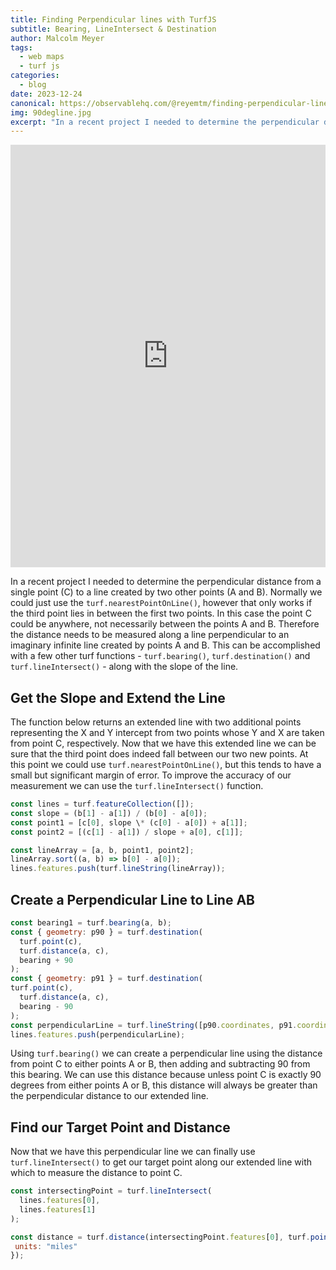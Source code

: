 ```yaml
---
title: Finding Perpendicular lines with TurfJS
subtitle: Bearing, LineIntersect & Destination
author: Malcolm Meyer
tags:
  - web maps
  - turf js
categories:
  - blog
date: 2023-12-24
canonical: https://observablehq.com/@reyemtm/finding-perpendicular-lines-with-turfjs
img: 90degline.jpg
excerpt: "In a recent project I needed to determine the perpendicular distance from a single point (C) to a line created by two other points (A and B)."
---
```


<iframe width="100%" height="676" frameborder="0"
  src="https://observablehq.com/embed/@reyemtm/finding-perpendicular-lines-with-turfjs?cells=container"></iframe>

In a recent project I needed to determine the perpendicular distance from a single point (C) to a line created by two other points (A and B). Normally we could just use the `turf.nearestPointOnLine()`, however that only works if the third point lies in between the first two points. In this case the point C could be anywhere, not necessarily between the points A and B. Therefore the distance needs to be measured along a line perpendicular to an imaginary infinite line created by points A and B. This can be accomplished with a few other turf functions - `turf.bearing()`, `turf.destination()` and `turf.lineIntersect()` - along with the slope of the line.

## Get the Slope and Extend the Line

The function below returns an extended line with two additional points representing the X and Y intercept from two points whose Y and X are taken from point C, respectively. Now that we have this extended line we can be sure that the third point does indeed fall between our two new points. At this point we could use `turf.nearestPointOnLine()`, but this tends to have a small but significant margin of error. To improve the accuracy of our measurement we can use the `turf.lineIntersect()` function.

```Javascript
const lines = turf.featureCollection([]);
const slope = (b[1] - a[1]) / (b[0] - a[0]);
const point1 = [c[0], slope \* (c[0] - a[0]) + a[1]];
const point2 = [(c[1] - a[1]) / slope + a[0], c[1]];

const lineArray = [a, b, point1, point2];
lineArray.sort((a, b) => b[0] - a[0]);
lines.features.push(turf.lineString(lineArray));
```

## Create a Perpendicular Line to Line AB

```Javascript
const bearing1 = turf.bearing(a, b);
const { geometry: p90 } = turf.destination(
  turf.point(c),
  turf.distance(a, c),
  bearing + 90
);
const { geometry: p91 } = turf.destination(
turf.point(c),
  turf.distance(a, c),
  bearing - 90
);
const perpendicularLine = turf.lineString([p90.coordinates, p91.coordinates]);
lines.features.push(perpendicularLine);
```

Using `turf.bearing()` we can create a perpendicular line using the distance from point C to either points A or B, then adding and subtracting 90 from this bearing. We can use this distance because unless point C is exactly 90 degrees from either points A or B, this distance will always be greater than the perpendicular distance to our extended line.

## Find our Target Point and Distance

Now that we have this perpendicular line we can finally use `turf.lineIntersect()` to get our target point along our extended line with which to measure the distance to point C.

```Javascript
const intersectingPoint = turf.lineIntersect(
  lines.features[0],
  lines.features[1]
);

const distance = turf.distance(intersectingPoint.features[0], turf.point(c), {
 units: "miles"
});
```
